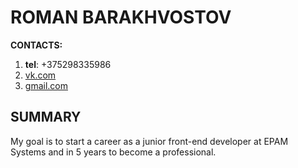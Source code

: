 # **ROMAN BARAKHVOSTOV**

**CONTACTS:** 
1. **tel**: +375298335986
2. [vk.com](https://vk.com/id109187800)
3. [gmail.com](rbarakhvostov@gmail.com)

## **SUMMARY**
My goal is to start a career as a junior front-end developer at EPAM Systems and in 5 years to become a professional.